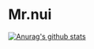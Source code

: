 # Mr.nui

[![Anurag's github stats](https://github-readme-stats.vercel.app/api?username=Mr.nui)](https://github.com/anuraghazra/github-readme-stats)
